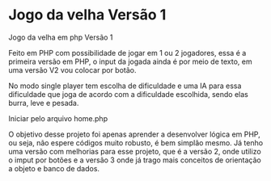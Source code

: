 # Jogo da velha Versão 1

Jogo da velha em php Versão 1

Feito em PHP com possibilidade de jogar em 1 ou 2 jogadores, essa é a primeira versão em PHP, o input da jogada ainda é por meio de texto, em uma versão V2 vou colocar por botão.

No modo single player tem escolha de dificuldade e uma IA para essa dificuldade que joga de acordo com a dificuldade escolhida, sendo elas burra, leve e pesada.

Iniciar pelo arquivo home.php

O objetivo desse projeto foi apenas aprender a desenvolver lógica em PHP, ou seja, não espere códigos muito robusto, é bem simplão mesmo. Já tenho uma versão com melhorias para esse projeto, que é a versão 2, onde utilizo o imput por botões e a versão 3 onde já trago mais conceitos de orientação a objeto e banco de dados.
